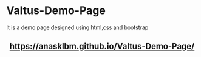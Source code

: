 # Valtus-Demo-Page
<p>It is a demo page designed using html,css and bootstrap</p>
<h2 align="center"><a href="https://anasklbm.github.io/Valtus-Demo-Page/">https://anasklbm.github.io/Valtus-Demo-Page/</a></h2>
